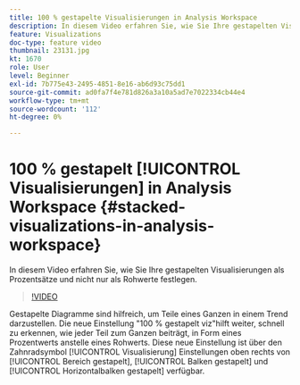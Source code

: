 ```yaml
---
title: 100 % gestapelte Visualisierungen in Analysis Workspace
description: In diesem Video erfahren Sie, wie Sie Ihre gestapelten Visualisierungen als Prozentsätze und nicht nur als Rohwerte festlegen.
feature: Visualizations
doc-type: feature video
thumbnail: 23131.jpg
kt: 1670
role: User
level: Beginner
exl-id: 7b775e43-2495-4851-8e16-ab6d93c75dd1
source-git-commit: ad0fa7f4e781d826a3a10a5ad7e7022334cb44e4
workflow-type: tm+mt
source-wordcount: '112'
ht-degree: 0%

---
```


# 100 % gestapelt [!UICONTROL Visualisierungen] in Analysis Workspace {#stacked-visualizations-in-analysis-workspace}

In diesem Video erfahren Sie, wie Sie Ihre gestapelten Visualisierungen als Prozentsätze und nicht nur als Rohwerte festlegen.

>[!VIDEO](https://video.tv.adobe.com/v/23131/?quality=12)

Gestapelte Diagramme sind hilfreich, um Teile eines Ganzen in einem Trend darzustellen. Die neue Einstellung &quot;100 % gestapelt viz&quot;hilft weiter, schnell zu erkennen, wie jeder Teil zum Ganzen beiträgt, in Form eines Prozentwerts anstelle eines Rohwerts. Diese neue Einstellung ist über den Zahnradsymbol [!UICONTROL Visualisierung] Einstellungen oben rechts von [!UICONTROL Bereich gestapelt], [!UICONTROL Balken gestapelt] und [!UICONTROL Horizontalbalken gestapelt] verfügbar.
